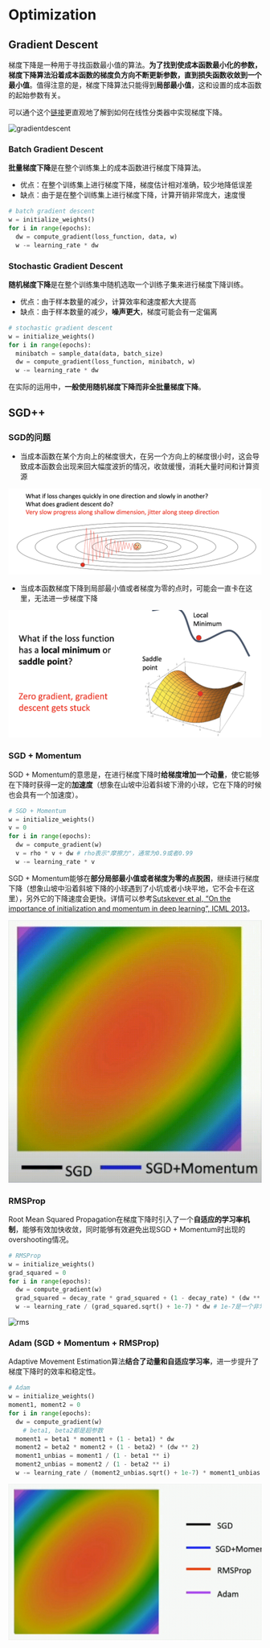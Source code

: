 # Optimization

## Gradient Descent

梯度下降是一种用于寻找函数最小值的算法。**为了找到使成本函数最小化的参数，梯度下降算法沿着成本函数的梯度负方向不断更新参数，直到损失函数收敛到一个最小值**。值得注意的是，梯度下降算法只能得到**局部最小值**，这和设置的成本函数的起始参数有关。

可以通个这个[链接](http://vision.stanford.edu/teaching/cs231n-demos/linear-classify/)更直观地了解到如何在线性分类器中实现梯度下降。

![gradientdescent](Images/gradientdescent.gif)

### Batch Gradient Descent

**批量梯度下降**是在整个训练集上的成本函数进行梯度下降算法。

- 优点：在整个训练集上进行梯度下降，梯度估计相对准确，较少地降低误差
- 缺点：由于是在整个训练集上进行梯度下降，计算开销非常庞大，速度慢

````python
# batch gradient descent
w = initialize_weights()
for i in range(epochs):
  dw = compute_gradient(loss_function, data, w)
  w -= learning_rate * dw
````

### Stochastic Gradient Descent

**随机梯度下降**是在整个训练集中随机选取一个训练子集来进行梯度下降训练。

<!--一般来说，批量的大小通常是32/64/128...-->

- 优点：由于样本数量的减少，计算效率和速度都大大提高
- 缺点：由于样本数量的减少，**噪声更大**，梯度可能会有一定偏离

````python
# stochastic gradient descent
w = initialize_weights()
for i in range(epochs):
  minibatch = sample_data(data, batch_size)
  dw = compute_gradient(loss_function, minibatch, w)
  w -= learning_rate * dw
````

在实际的运用中，**一般使用随机梯度下降而非全批量梯度下降**。

## SGD++

### SGD的问题

- 当成本函数在某个方向上的梯度很大，在另一个方向上的梯度很小时，这会导致成本函数会出现来回大幅度波折的情况，收敛缓慢，消耗大量时间和计算资源

![jitter](Images/jitter.png)

- 当成本函数梯度下降到局部最小值或者梯度为零的点时，可能会一直卡在这里，无法进一步梯度下降

![stuck](Images/stuck.png)

### SGD + Momentum

SGD + Momentum的意思是，在进行梯度下降时**给梯度增加一个动量**，使它能够在下降时获得一定的**加速度**（想象在山坡中沿着斜坡下滑的小球，它在下降的时候也会具有一个加速度）。

````python
# SGD + Momentum
w = initialize_weights()
v = 0
for i in range(epochs):
  dw = compute_gradient(w)
  v = rho * v + dw # rho表示"摩擦力"，通常为0.9或者0.99
  w -= learning_rate * v
````

SGD + Momentum能够在**部分局部最小值或者梯度为零的点脱困**，继续进行梯度下降（想象山坡中沿着斜坡下降的小球遇到了小坑或者小块平地，它不会卡在这里），另外它的下降速度会更快。详情可以参考[Sutskever et al, “On the importance of initialization and momentum in deep learning”, ICML 2013](https://www.cs.toronto.edu/~fritz/absps/momentum.pdf)。

![momentum](Images/momentum.gif)

### RMSProp

Root Mean Squared Propagation在梯度下降时引入了一个**自适应的学习率机制**，能够有效加快收敛，同时能够有效避免出现SGD + Momentum时出现的overshooting情况。

````python
# RMSProp
w = initialize_weights()
grad_squared = 0
for i in range(epochs):
  dw = compute_gradient(w)
  grad_squared = decay_rate * grad_squared + (1 - decay_rate) * (dw ** 2) # decay_rate控制grad_squared的衰减程度，通常取0.9或者0.99
  w -= learning_rate / (grad_squared.sqrt() + 1e-7) * dw # 1e-7是一个非常小的数值，用于防止grad_squared.sqrt()=0，发生除以0的情况
````

![rms](Images/rms.gif)

### Adam (SGD + Momentum + RMSProp)

Adaptive Movement Estimation算法**结合了动量和自适应学习率**，进一步提升了梯度下降时的效率和稳定性。

````python
# Adam
w = initialize_weights()
moment1, moment2 = 0
for i in range(epochs):
  dw = compute_gradient(w)
	# beta1, beta2都是超参数
  moment1 = beta1 * moment1 + (1 - beta1) * dw
  moment2 = beta2 * moment2 + (1 - beta2) * (dw ** 2)
  moment1_unbias = moment1 / (1 - beta1 ** i)
  moment2_unbias = moment2 / (1 - beta2 ** i)
  w -= learning_rate / (moment2_unbias.sqrt() + 1e-7) * moment1_unbias
````

![comparison](Images/comparison.gif)
